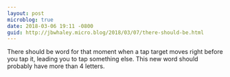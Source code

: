 ```yaml
---
layout: post
microblog: true
date: 2018-03-06 19:11 -0800
guid: http://jbwhaley.micro.blog/2018/03/07/there-should-be.html
---
```

There should be word for that moment when a tap target moves right before you tap it, leading you to tap something else. This new word should probably have more than 4 letters.
